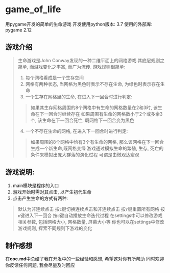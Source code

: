 # game_of_life
用pygame开发的简单的生命游戏
开发使用python版本: 3.7
使用的外部库: pygame 2.12

## 游戏介绍
> 生命游戏是John Conway发现的一种二维平面上的网格游戏.其底层规则之简单,
> 而游戏变化之丰富, 而广为流传. 游戏规则很简单:
> 1. 每个网格看成是一个生存空间
> 2. 网格有两种状态, 当网格为黑色时表示不存在生命, 为绿色时表示存在生命
> 3. 一个生存在网格里的生命, 在进入下一回合时进行判定:
> > 如果其生存网格周围的8个网格中有生命的网格数量在2和3时, 该生命在下一回合时继续存在
> > 如果周围有生命的网格数小于2个或多余3个, 该生命在下一回合死亡, 既网格下一回合变为黑色
> 4. 一个不存在生命的网格, 在进入下一回合时进行判定:
> > 如果周围的8个网格中恰有3个有生命的网格, 那么该网格在下一回合生成一个新生命,既网格变绿
> 游戏通过模拟生命的繁殖, 生存, 死亡的条件来模拟出庞大群落的演化过程
> 可谓是由微观达宏观

## 游戏说明:
1. main模块是程序的入口
2. 游戏开始时需对其点击, 以产生初代生命
3. 点击产生生命的方式有两种:
> 默认为非连续点击
> 按`c`键切换连续点击和非连续点击
> 按`r`键重置所有网格
> 按`n`键进入下一回合
> 按`d`键自动播放生命迭代过程
> 在settings中可以修改游戏相关参数, 包括网格大小, 网格数量, 屏幕大小等
> 你也可以在settings中修改游戏规则, 探索不同规则下游戏的变化

## 制作感想
在**coc.md**中总结了我在开发中的一些经验和感想, 希望这对你有所帮助
同时欢迎你反馈任何问题, 我会尽量及时回应
